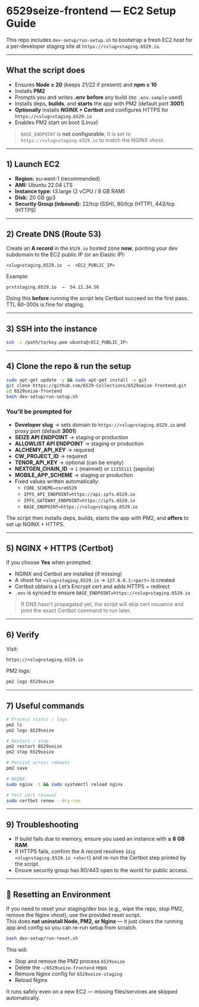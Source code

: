 # 6529seize-frontend — EC2 Setup Guide

This repo includes `dev-setup/run-setup.sh` to bootstrap a fresh EC2 host for a per‑developer staging site at `https://<slug>staging.6529.io`.

---

## What the script does

- Ensures **Node ≥ 20** (keeps 21/22 if present) and **npm ≥ 10**
- Installs **PM2**
- Prompts you and writes **.env** **before** any build (no `.env.sample` used)
- Installs deps, **builds**, and **starts** the app with PM2 (default port **3001**)
- **Optionally** installs **NGINX + Certbot** and configures HTTPS for `https://<slug>staging.6529.io`
- Enables PM2 start on boot (Linux)

> `BASE_ENDPOINT` is **not configurable**; it is set to `https://<slug>staging.6529.io` to match the NGINX vhost.

---

## 1) Launch EC2

- **Region:** eu‑west‑1 (recommended)
- **AMI:** Ubuntu 22.04 LTS
- **Instance type:** t3.large (2 vCPU / 8 GB RAM)
- **Disk:** 20 GB gp3
- **Security Group (inbound):** 22/tcp (SSH), 80/tcp (HTTP), 443/tcp (HTTPS)

---

## 2) Create DNS (Route 53)

Create an **A record** in the `6529.io` hosted zone **now**, pointing your dev subdomain to the EC2 public IP (or an Elastic IP):

```
<slug>staging.6529.io  →  <EC2_PUBLIC_IP>
```

Example:

```
prxtstaging.6529.io  →  54.12.34.56
```

Doing this **before** running the script lets Certbot succeed on the first pass.  
TTL 60–300s is fine for staging.

---

## 3) SSH into the instance

```bash
ssh -i /path/to/key.pem ubuntu@<EC2_PUBLIC_IP>
```

---

## 4) Clone the repo & run the setup

```bash
sudo apt-get update -y && sudo apt-get install -y git
git clone https://github.com/6529-Collections/6529seize-frontend.git
cd 6529seize-frontend
bash dev-setup/run-setup.sh
```

### You’ll be prompted for

- **Developer slug** → sets domain to `https://<slug>staging.6529.io` and proxy port (default **3001**)
- **SEIZE API ENDPOINT** → staging or production
- **ALLOWLIST API ENDPOINT** → staging or production
- **ALCHEMY_API_KEY** → required
- **CW_PROJECT_ID** → required
- **TENOR_API_KEY** → optional (can be empty)
- **NEXTGEN_CHAIN_ID** → `1` (mainnet) or `11155111` (sepolia)
- **MOBILE_APP_SCHEME** → staging or production
- Fixed values written automatically:
  - `CORE_SCHEME=core6529`
  - `IPFS_API_ENDPOINT=https://api-ipfs.6529.io`
  - `IPFS_GATEWAY_ENDPOINT=https://ipfs.6529.io`
  - `BASE_ENDPOINT=https://<slug>staging.6529.io`

The script then installs deps, builds, starts the app with PM2, and **offers** to set up NGINX + HTTPS.

---

## 5) NGINX + HTTPS (Certbot)

If you choose **Yes** when prompted:

- NGINX and Certbot are installed (if missing)
- A vhost for `<slug>staging.6529.io` → `127.0.0.1:<port>` is created
- Certbot obtains a Let’s Encrypt cert and adds HTTPS + redirect
- `.env` is synced to ensure `BASE_ENDPOINT=https://<slug>staging.6529.io`

> If DNS hasn’t propagated yet, the script will skip cert issuance and print the exact Certbot command to run later.

---

## 6) Verify

Visit:

```
https://<slug>staging.6529.io
```

PM2 logs:

```bash
pm2 logs 6529seize
```

---

## 7) Useful commands

```bash
# Process status / logs
pm2 ls
pm2 logs 6529seize

# Restart / stop
pm2 restart 6529seize
pm2 stop 6529seize

# Persist across reboots
pm2 save

# NGINX
sudo nginx -t && sudo systemctl reload nginx

# Test cert renewal
sudo certbot renew --dry-run
```

---

## 9) Troubleshooting

- If build fails due to memory, ensure you used an instance with **≥ 8 GB RAM**.
- If HTTPS fails, confirm the A record resolves (`dig <slug>staging.6529.io +short`) and re-run the Certbot step printed by the script.
- Ensure security group has 80/443 open to the world for public access.

---

## 🔄 Resetting an Environment

If you need to reset your staging/dev box (e.g., wipe the repo, stop PM2, remove the Nginx vhost), use the provided reset script.  
This does **not uninstall Node, PM2, or Nginx** — it just clears the running app and config so you can re-run setup from scratch.

```bash
bash dev-setup/run-reset.sh
```

This will:

- Stop and remove the PM2 process `6529seize`
- Delete the `~/6529seize-frontend` repo
- Remove Nginx config for `6529seize-staging`
- Reload Nginx

It runs safely even on a new EC2 — missing files/services are skipped automatically.
